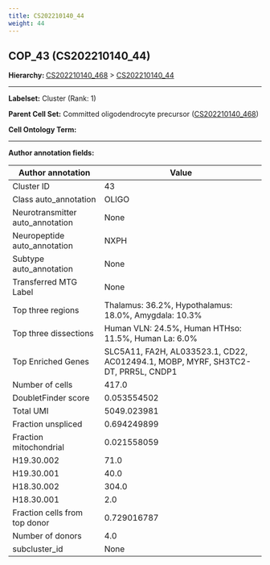 ```yaml
---
title: CS202210140_44
weight: 44
---
```

## COP_43 (CS202210140_44)
<b>Hierarchy: </b>
[CS202210140_468](https://purl.brain-bican.org/taxonomy/CS202210140#CS202210140_468) >
[CS202210140_44](https://purl.brain-bican.org/taxonomy/CS202210140#CS202210140_44)

---


**Labelset:** Cluster (Rank: 1)

**Parent Cell Set:** Committed oligodendrocyte precursor ([CS202210140_468](https://purl.brain-bican.org/taxonomy/CS202210140#CS202210140_468))



**Cell Ontology Term:** 

[MARKER GENES.]: #


---

[TRANSFERRED ANNOTATIONS.]: #


[AUTHOR ANNOTATION FIELDS.]: #


**Author annotation fields:**

| Author annotation | Value |
|-------------------|-------|
|Cluster ID|43|
|Class auto_annotation|OLIGO|
|Neurotransmitter auto_annotation|None|
|Neuropeptide auto_annotation|NXPH|
|Subtype auto_annotation|None|
|Transferred MTG Label|None|
|Top three regions|Thalamus: 36.2%, Hypothalamus: 18.0%, Amygdala: 10.3%|
|Top three dissections|Human VLN: 24.5%, Human HTHso: 11.5%, Human La: 6.0%|
|Top Enriched Genes|SLC5A11, FA2H, AL033523.1, CD22, AC012494.1, MOBP, MYRF, SH3TC2-DT, PRR5L, CNDP1|
|Number of cells|417.0|
|DoubletFinder score|0.053554502|
|Total UMI|5049.023981|
|Fraction unspliced|0.694249899|
|Fraction mitochondrial|0.021558059|
|H19.30.002|71.0|
|H19.30.001|40.0|
|H18.30.002|304.0|
|H18.30.001|2.0|
|Fraction cells from top donor|0.729016787|
|Number of donors|4.0|
|subcluster_id|None|
